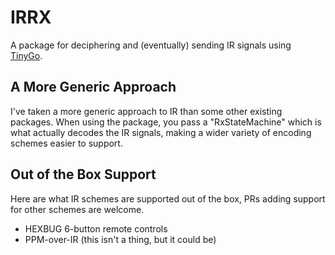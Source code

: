 # IRRX

A package for deciphering and (eventually) sending IR signals using [TinyGo](https://tinygo.org).


## A More Generic Approach

I've taken a more generic approach to IR than some other existing packages. When using the package, you pass a "RxStateMachine" which is what actually
decodes the IR signals, making a wider variety of encoding schemes easier to support.

## Out of the Box Support

Here are what IR schemes are supported out of the box, PRs adding support for other schemes are welcome.

  - HEXBUG 6-button remote controls
  - PPM-over-IR (this isn't a thing, but it could be)